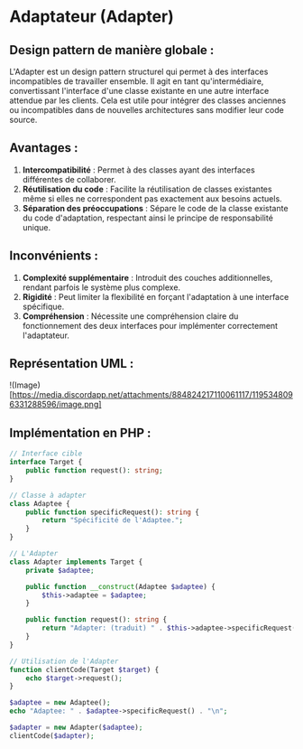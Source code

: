 # Adaptateur (Adapter)

## Design pattern de manière globale :
L'Adapter est un design pattern structurel qui permet à des interfaces incompatibles de travailler ensemble. Il agit en tant qu'intermédiaire, convertissant l'interface d'une classe existante en une autre interface attendue par les clients. Cela est utile pour intégrer des classes anciennes ou incompatibles dans de nouvelles architectures sans modifier leur code source.

## Avantages :
1. **Intercompatibilité** : Permet à des classes ayant des interfaces différentes de collaborer.
2. **Réutilisation du code** : Facilite la réutilisation de classes existantes même si elles ne correspondent pas exactement aux besoins actuels.
3. **Séparation des préoccupations** : Sépare le code de la classe existante du code d'adaptation, respectant ainsi le principe de responsabilité unique.

## Inconvénients :
1. **Complexité supplémentaire** : Introduit des couches additionnelles, rendant parfois le système plus complexe.
2. **Rigidité** : Peut limiter la flexibilité en forçant l'adaptation à une interface spécifique.
3. **Compréhension** : Nécessite une compréhension claire du fonctionnement des deux interfaces pour implémenter correctement l'adaptateur.

## Représentation UML :
!(Image)[https://media.discordapp.net/attachments/884824217110061117/1195348096331288596/image.png]
## Implémentation en PHP :
```php
// Interface cible
interface Target {
    public function request(): string;
}

// Classe à adapter
class Adaptee {
    public function specificRequest(): string {
        return "Spécificité de l'Adaptee.";
    }
}

// L'Adapter
class Adapter implements Target {
    private $adaptee;

    public function __construct(Adaptee $adaptee) {
        $this->adaptee = $adaptee;
    }

    public function request(): string {
        return "Adapter: (traduit) " . $this->adaptee->specificRequest();
    }
}

// Utilisation de l'Adapter
function clientCode(Target $target) {
    echo $target->request();
}

$adaptee = new Adaptee();
echo "Adaptee: " . $adaptee->specificRequest() . "\n";

$adapter = new Adapter($adaptee);
clientCode($adapter);
```

